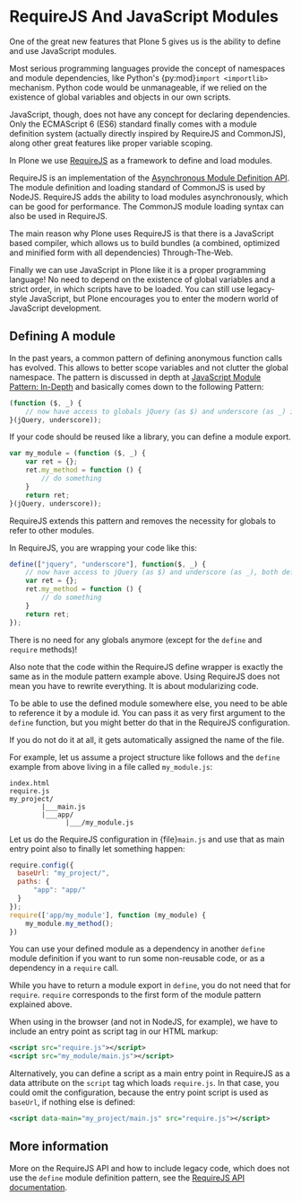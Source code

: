 # RequireJS And JavaScript Modules

One of the great new features that Plone 5 gives us is the ability to define and use JavaScript modules.

Most serious programming languages provide the concept of namespaces and module dependencies, like Python's {py:mod}`import <importlib>` mechanism.
Python code would be unmanageable, if we relied on the existence of global variables and objects in our own scripts.

JavaScript, though, does not have any concept for declaring dependencies.
Only the ECMAScript 6 (ES6) standard finally comes with a module definition system (actually directly inspired by RequireJS and CommonJS), along other great features like proper variable scoping.

In Plone we use [RequireJS](https://requirejs.org/) as a framework to define and load modules.

RequireJS is an implementation of the [Asynchronous Module Definition API](https://github.com/amdjs/amdjs-api/blob/master/AMD.md).
The module definition and loading standard of CommonJS is used by NodeJS.
RequireJS adds the ability to load modules asynchronously, which can be good for performance.
The CommonJS module loading syntax can also be used in RequireJS.

The main reason why Plone uses RequireJS is that there is a JavaScript based compiler, which allows us to build bundles (a combined, optimized and minified form with all dependencies) Through-The-Web.

Finally we can use JavaScript in Plone like it is a proper programming language!
No need to depend on the existence of global variables and a strict order, in which scripts have to be loaded.
You can still use legacy-style JavaScript, but Plone encourages you to enter the modern world of JavaScript development.

## Defining A module

In the past years, a common pattern of defining anonymous function calls has evolved.
This allows to better scope variables and not clutter the global namespace.
The pattern is discussed in depth at [JavaScript Module Pattern: In-Depth](http://www.adequatelygood.com/JavaScript-Module-Pattern-In-Depth.html) and basically comes down to the following Pattern:

```javascript
(function ($, _) {
    // now have access to globals jQuery (as $) and underscore (as _) in this code.
}(jQuery, underscore));
```

If your code should be reused like a library, you can define a module export.

```javascript
var my_module = (function ($, _) {
    var ret = {};
    ret.my_method = function () {
        // do something
    }
    return ret;
}(jQuery, underscore));
```

RequireJS extends this pattern and removes the necessity for globals to refer to other modules.

In RequireJS, you are wrapping your code like this:

```javascript
define(["jquery", "underscore"], function($, _) {
    // now have access to jQuery (as $) and underscore (as _), both defined as modules in the RequireJS configuration.
    var ret = {};
    ret.my_method = function () {
        // do something
    }
    return ret;
});
```

There is no need for any globals anymore (except for the `define` and `require` methods)!

Also note that the code within the RequireJS define wrapper is exactly the same as in the module pattern example above.
Using RequireJS does not mean you have to rewrite everything.
It is about modularizing code.

To be able to use the defined module somewhere else, you need to be able to reference it by a module id.
You can pass it as very first argument to the `define` function, but you might better do that in the RequireJS configuration.

If you do not do it at all, it gets automatically assigned the name of the file.

For example, let us assume a project structure like follows and the `define` example from above living in a file called `my_module.js`:

```
index.html
require.js
my_project/
        |___main.js
        |___app/
              |___/my_module.js
```

Let us do the RequireJS configuration in {file}`main.js` and use that as main entry point also to finally let something happen:

```javascript
require.config({
  baseUrl: "my_project/",
  paths: {
      "app": "app/"
  }
});
require(['app/my_module'], function (my_module) {
    my_module.my_method();
})
```

You can use your defined module as a dependency in another `define` module definition if you want to run some non-reusable code, or as a dependency in a `require` call.

While you have to return a module export in `define`, you do not need that for `require`.
`require` corresponds to the first form of the module pattern explained above.

When using in the browser (and not in NodeJS, for example), we have to include an entry point as script tag in our HTML markup:

```xml
<script src="require.js"></script>
<script src="my_module/main.js"></script>
```

Alternatively, you can define a script as a main entry point in RequireJS as a data attribute on the `script` tag which loads `require.js`.
In that case, you could omit the configuration, because the entry point script is used as `baseUrl`, if nothing else is defined:

```xml
<script data-main="my_project/main.js" src="require.js"></script>
```

## More information

More on the RequireJS API and how to include legacy code, which does not use the `define` module definition pattern, see the [RequireJS API documentation](https://requirejs.org/docs/api.html#define).
